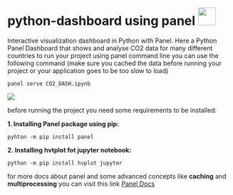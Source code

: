 # python-dashboard using panel <img src="https://panel.holoviz.org/_images/logo_stacked.png" href="https://panel.holoviz.org/" width="40"/>

Interactive visualization dashboard in Python with Panel.
Here a Python Panel Dashboard that shows and analyse CO2 data for many different countries 
to run your project using panel command line you can use the following command (make sure you cached the data before running your project or your application goes to be too slow to load) 
```
panel serve CO2_DASH.ipynb
```
<img src="https://user-images.githubusercontent.com/22730220/157565990-3e36c238-5bda-43d7-8bab-56c9c1984ddb.jpeg"/>

before running the project you need some requirements to be installed:

**1. Installing Panel package using pip:**
```
pyhton -m pip install panel 
```
**2. Installing hvtplot fot jupyter notebook:**
```
python -m pip install hvplot jupyter
```
for more docs about panel and some advanced concepts like **caching** and **multiprocessing** you can visit this link [Panel Docs](https://panel.holoviz.org/)
